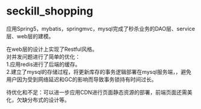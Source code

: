 # seckill_shopping
应用Spring5，mybatis，springmvc，mysql完成了秒杀业务的DAO层、service层、web层的建模。  

在web层的设计上实现了Restful风格。  
对并发问题进行了简单的优化：  
  1.应用redis进行了后端的缓存。   
  2.建立了mysql的存储过程，将更新库存的事务逻辑部署在mysql服务端，，避免用户因为受到网络延迟和GC的影响而导致事务锁持有时间过长。
  
  
待优化和不足：可以进一步应用CDN进行页面静态资源的部署，前端页面还需美化，欠缺分布式的设计等。
